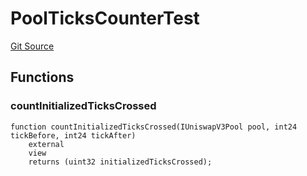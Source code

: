 # PoolTicksCounterTest
[Git Source](https://github.com/KYRDTeam/ilo-contracts/blob/1de4d92cce6f0722e8736db455733703c706f30f/src/test/PoolTicksCounterTest.sol)


## Functions
### countInitializedTicksCrossed


```solidity
function countInitializedTicksCrossed(IUniswapV3Pool pool, int24 tickBefore, int24 tickAfter)
    external
    view
    returns (uint32 initializedTicksCrossed);
```

